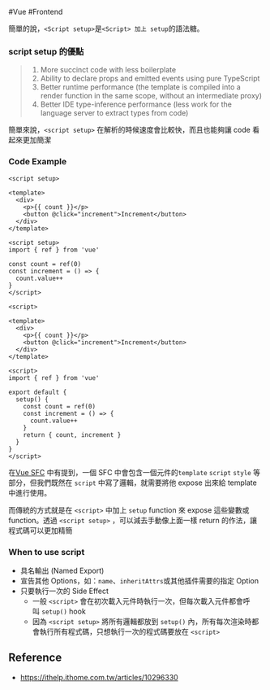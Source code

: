 #Vue #Frontend 

簡單的說，`<Script setup>`是`<Script> 加上 setup`的語法糖。

### script setup 的優點

>1. More succinct code with less boilerplate
>2. Ability to declare props and emitted events using pure TypeScript
>3. Better runtime performance (the template is compiled into a render function in the same scope, without an intermediate proxy)
>4. Better IDE type-inference performance (less work for the language server to extract types from code)

簡單來說，`<script setup>` 在解析的時候速度會比較快，而且也能夠讓 code 看起來更加簡潔

### Code Example

`<script setup>`
```vue
<template>
  <div>
    <p>{{ count }}</p>
    <button @click="increment">Increment</button>
  </div>
</template>

<script setup>
import { ref } from 'vue'

const count = ref(0)
const increment = () => {
  count.value++
}
</script>

```

`<script>`
```vue
<template>
  <div>
    <p>{{ count }}</p>
    <button @click="increment">Increment</button>
  </div>
</template>

<script>
import { ref } from 'vue'

export default {
  setup() {
    const count = ref(0)
    const increment = () => {
      count.value++
    }
    return { count, increment }
  }
}
</script>

```

在[Vue SFC](<./Vue SFC>) 中有提到，一個 SFC 中會包含一個元件的`template` `script` `style` 等部分，但我們既然在 `script` 中寫了邏輯，就需要將他 expose 出來給 template 中進行使用。

而傳統的方式就是在 `<script>` 中加上 `setup` function 來 expose 這些變數或 function。透過 `<script setup>` ，可以減去手動像上面一樣 return 的作法，讓程式碼可以更加精簡

### When to use script

- 具名輸出 (Named Export)
- 宣告其他 Options，如：`name`、`inheritAttrs`或其他插件需要的指定 Option
- 只要執行一次的 Side Effect
    - 一般 `<script>` 會在初次載入元件時執行一次，但每次載入元件都會呼叫 `setup()` hook
    - 因為 `<script setup>` 將所有邏輯都放到 `setup()` 內，所有每次渲染時都會執行所有程式碼，只想執行一次的程式碼要放在 `<script>`

## Reference

+ https://ithelp.ithome.com.tw/articles/10296330

